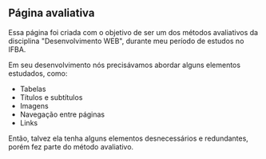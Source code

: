 ## Página avaliativa

Essa página foi criada com o objetivo de ser um dos métodos avaliativos da disciplina "Desenvolvimento WEB", durante meu período de estudos no IFBA.

Em seu desenvolvimento nós precisávamos abordar alguns elementos estudados, como:
* Tabelas
* Títulos e subtítulos
* Imagens
* Navegação entre páginas
* Links

Então, talvez ela tenha alguns elementos desnecessários e redundantes, porém fez parte do método avaliativo.
